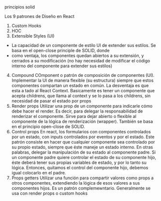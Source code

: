 principios solid

Los 9 patrones de Diseño en React

1. Custom Hooks
2. HOC
3. Extensible Styles (UI)

- La capacidad de un componente de estilo UI de extender sus estilos. Se basa en
  el open-close principle de SOLID, donde
- como ventaja, los componentes quedan abiertos a su extensión, y cerrados a su
  modificación (no hay necesidad de modificar el código interno del componente
  para extender sus estilos)

4. Compound COmponent o patrón de composición de componentes (UI). Implementar
   la UI de manera flexible (su estructura) siempre que estos componentes
   compartan un estado en común. La desventaja es que esta a tado al React
   Context. Basicamente es tener un componente que acepta childrens, que llama
   al context y se lo pasa a los childrens, sin necesidad de pasar el estado por
   props
5. Render props Utilizar una prop de un componente para indicarle cómo debe
   hacer el render. Es decir, para delegar la responsabilidad de renderizar el
   componente. Sirve para dejar abierto o flexible al componente de la lógica de
   renderización (wrapper). También se basa en el principio open-close de SOLID.
6. Control props En react, los formularios con componentes controlados por un
   estado, con inputs controlados por eventos y por el estado. Este patrón
   consiste en hacer que cualquier componente sea controlado por su propio
   estado, siempre que éste maneje un estado interno. En otras palabras, delegar
   la manipulación de su estado al componente padre. Si un componente padre
   quiere controlar el estado de su componente hijo, éste deberá tener sus
   propias variables de estado, y por lo tanto su lógica. Entonces, quitamos el
   control del componente hijo, debemos igual colocarlo en el padre.
7. Props getters Utilizar una función para compartir valores como props a otros
   componentes, extendiendo la lógica de esos valores a sus componentes hijos.
   Es un patrón complemewntario. Generalmente se usa con render props o custom
   hooks
